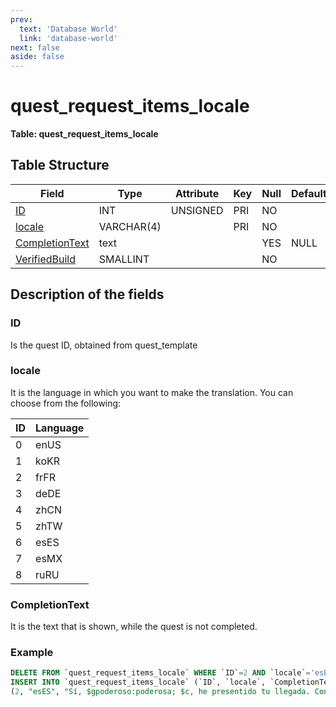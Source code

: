```yaml
---
prev:
  text: 'Database World'
  link: 'database-world'
next: false
aside: false
---
```


# quest\_request\_items\_locale

**Table: quest\_request\_items\_locale**

## Table Structure

| Field               | Type       | Attribute | Key | Null | Default | Extra | Comment |
| ------------------- | ---------- | --------- | --- | ---- | ------- | ----- | ------- |
| [ID][1]             | INT        | UNSIGNED  | PRI | NO   |         |       |         |
| [locale][2]         | VARCHAR(4) |           | PRI | NO   |         |       |         |
| [CompletionText][3] | text       |           |     | YES  | NULL    |       |         |
| [VerifiedBuild][4]  | SMALLINT   |           |     | NO   |         |       |         |

[1]: #id
[2]: #locale
[3]: #completiontext
[4]: #verifiedbuild

## Description of the fields

### ID

Is the quest ID, obtained from quest_template

### locale

It is the language in which you want to make the translation. You can choose from the following:

| ID  | Language |
| --- | -------- |
| 0   | enUS     |
| 1   | koKR     |
| 2   | frFR     |
| 3   | deDE     |
| 4   | zhCN     |
| 5   | zhTW     |
| 6   | esES     |
| 7   | esMX     |
| 8   | ruRU     |

### CompletionText

It is the text that is shown, while the quest is not completed.

<!--@include: ./verified-build.md-->

### Example

```sql
DELETE FROM `quest_request_items_locale` WHERE `ID`=2 AND `locale`='esES';
INSERT INTO `quest_request_items_locale` (`ID`, `locale`, `CompletionText`, `VerifiedBuild`) VALUES`ID`, `locale`, `CompletionText`, `VerifiedBuild`
(2, "esES", "Sí, $gpoderoso:poderosa; $c, he presentido tu llegada. Confío que tienes más noticias que darme sobre tu caza.", 0);
```
